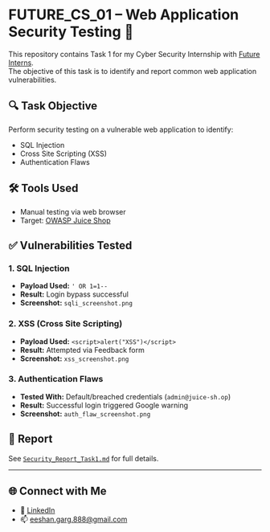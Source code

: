 # FUTURE_CS_01 – Web Application Security Testing 🔐

This repository contains Task 1 for my Cyber Security Internship with [Future Interns](https://futureinterns.com).  
The objective of this task is to identify and report common web application vulnerabilities.

## 🔍 Task Objective
Perform security testing on a vulnerable web application to identify:
- SQL Injection
- Cross Site Scripting (XSS)
- Authentication Flaws

## 🛠 Tools Used
- Manual testing via web browser
- Target: [OWASP Juice Shop](https://demo.owasp-juice.shop)

## ✅ Vulnerabilities Tested

### 1. SQL Injection
- **Payload Used:** `' OR 1=1--`
- **Result:** Login bypass successful
- **Screenshot:** `sqli_screenshot.png`

### 2. XSS (Cross Site Scripting)
- **Payload Used:** `<script>alert("XSS")</script>`
- **Result:** Attempted via Feedback form
- **Screenshot:** `xss_screenshot.png`

### 3. Authentication Flaws
- **Tested With:** Default/breached credentials (`admin@juice-sh.op`)
- **Result:** Successful login triggered Google warning
- **Screenshot:** `auth_flaw_screenshot.png`

## 📄 Report
See [`Security_Report_Task1.md`](./Security_Report_Task1.md) for full details.

---

## 🌐 Connect with Me
- 🔗 [LinkedIn](https://www.linkedin.com/in/eeshangarg888)
- 📫 eeshan.garg.888@gmail.com

